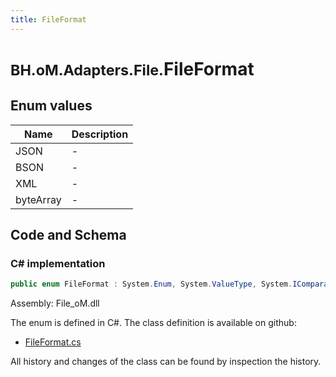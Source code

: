 ```yaml
---
title: FileFormat
---
```


# <small>BH.oM.Adapters.File.</small>**FileFormat**



## Enum values

| Name            | Description                                                    |
|-----------------|----------------------------------------------------------------|
| JSON |  -  |
| BSON |  -  |
| XML |  -  |
| byteArray |  -  |


## Code and Schema

### C# implementation

``` C# title="C#"
public enum FileFormat : System.Enum, System.ValueType, System.IComparable, System.ISpanFormattable, System.IFormattable, System.IConvertible
```

Assembly: File_oM.dll

The enum is defined in C#. The class definition is available on github:

- [FileFormat.cs](https://github.com/BHoM/File_Toolkit/blob/develop/File_oM/enums\FileFormat.cs)

All history and changes of the class can be found by inspection the history.
